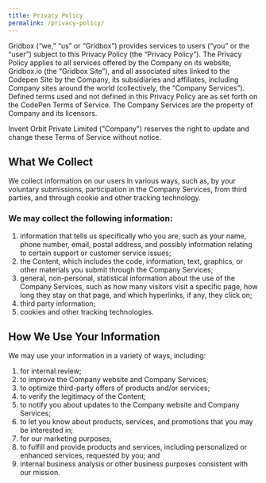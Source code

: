 ```yaml
---
title: Privacy Policy
permalink: /privacy-policy/
---
```



Gridbox (“we,” “us” or “Gridbox”) provides services to users (“you” or the “user”) subject to this Privacy Policy (the “Privacy Policy”).
The Privacy Policy applies to all services offered by the Company on its website, Gridbox.io (the “Gridbox Site”), and all associated sites linked to the Codepen Site by the Company, its subsidiaries and affiliates, including Company sites around the world (collectively, the “Company Services”). Defined terms used and not defined in this Privacy Policy are as set forth on the CodePen Terms of Service. 
The Company Services are the property of Company and its licensors.

Invent Orbit Private Limited ("Company") reserves the right to update and change these Terms of Service without notice.


## What We Collect

We collect information on our users in various ways, such as, by your voluntary submissions, participation in the Company Services, from third parties, and through cookie and other tracking technology. 

### We may collect the following information: 

<ol>
<li> information that tells us specifically who you are, such as your name, phone number, email, postal address, and possibly information relating to certain support or customer service issues;</li>
<li> the Content, which includes the code, information, text, graphics, or other materials you submit through the Company Services;</li>
<li> general, non-personal, statistical information about the use of the Company Services, such as how many visitors visit a specific page, how long they stay on that page, and which hyperlinks, if any, they click on; </li>
<li> third party information; </li>
<li> cookies and other tracking technologies.	</li>
</ol>

## How We Use Your Information

We may use your information in a variety of ways, including: 

<ol>
<li> for internal review; </li>
<li> to improve the Company website and Company Services;</li> 
<li> to optimize third-party offers of products and/or services; </li>
<li> to verify the legitimacy of the Content; </li>
<li> to notify you about updates to the Company website and Company Services; </li>
<li> to let you know about products, services, and promotions that you may be interested in; </li>
<li> for our marketing purposes; </li>
<li> to fulfill and provide products and services, including personalized or enhanced services, requested by you; and </li>
<li> internal business analysis or other business purposes consistent with our mission.</li>
</ol>

